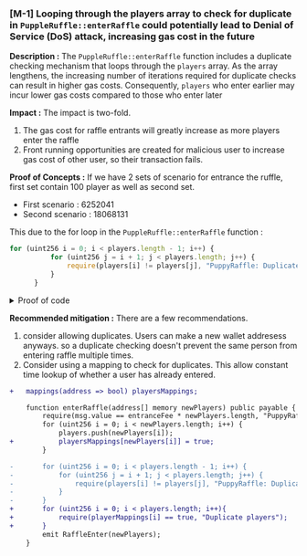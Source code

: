 ### [M-1] Looping through the players array to check for duplicate in `PuppleRuffle::enterRaffle` could potentially lead to Denial of Service (DoS) attack, increasing gas cost in the future

**Description :** The `PuppleRuffle::enterRaffle` function includes a duplicate checking mechanism that loops through the `players` array. As the array lengthens, the increasing number of iterations required for duplicate checks can result in higher gas costs. Consequently, `players` who enter earlier may incur lower gas costs compared to those who enter later

**Impact :** The impact is two-fold.
1. The gas cost for raffle entrants will greatly increase as more players enter the raffle
2. Front running opportunities are created for malicious user to increase gas cost of other user, so their transaction fails. 

**Proof of Concepts :** If we have 2 sets of scenario for entrance the ruffle, first set contain 100 player as well as second set. 
- First scenario : 6252041
- Second scenario : 18068131

This due to the for loop in the `PuppleRuffle::enterRaffle` function : 

``` javascript
for (uint256 i = 0; i < players.length - 1; i++) {
          for (uint256 j = i + 1; j < players.length; j++) {
              require(players[i] != players[j], "PuppyRaffle: Duplicate player");
          }
      }
```

<details>

<summary> Proof of code </summary>

Place following test into `PuppleRuffleTest.t.sol`

```javascript
function test_denialOfServices() public {
      uint256 playersNum = 100;
      address[] memory playersAddress = new address[](playersNum);
      for(uint256 i; i<playersNum; i++){
          playersAddress[i] = address(i);
      }
      
      vm.txGasPrice(1);
      uint256 gasStart = gasleft();
      puppyRaffle.enterRaffle{value: entranceFee * playersAddress.length}(playersAddress);
      uint256 gasEnd = gasleft();

      uint256 gasUsedFirst = ((gasStart - gasEnd) * tx.gasprice);

      uint256 playersNumTwo = 100;
      address[] memory playersAddressTwo = new address[](playersNumTwo);
      for(uint256 i; i<playersNumTwo; i++){
          playersAddressTwo[i] = address(i + playersNumTwo);
      }
      
      vm.txGasPrice(1);
      uint256 gasStartTwo = gasleft();
      puppyRaffle.enterRaffle{value: entranceFee * playersAddressTwo.length}(playersAddressTwo);
      uint256 gasEndTwo = gasleft();
      uint256 gasUsedSecond = ((gasStartTwo - gasEndTwo) * tx.gasprice);
      
      console.log("gas used first 100 players ", gasUsedFirst);
      console.log("gas used second 100 players ", gasUsedSecond);

      assert(gasUsedFirst < gasUsedSecond);
  }

```

</details>


**Recommended mitigation :** There are a few recommendations.

1. consider allowing duplicates. Users can make a new wallet addresess anyways. so a duplicate checking doesn't prevent the same person from entering raffle multiple times. 
2. Consider using a mapping to check for duplicates. This allow constant time lookup of whether a user has already entered. 
```diff
+   mappings(address => bool) playersMappings;

    function enterRaffle(address[] memory newPlayers) public payable {
        require(msg.value == entranceFee * newPlayers.length, "PuppyRaffle: Must send enough to enter raffle");
        for (uint256 i = 0; i < newPlayers.length; i++) {
            players.push(newPlayers[i]);
+           playersMappings[newPlayers[i]] = true;
        }

-       for (uint256 i = 0; i < players.length - 1; i++) {
-           for (uint256 j = i + 1; j < players.length; j++) {
-               require(players[i] != players[j], "PuppyRaffle: Duplicate player");
-           }
-       }
+       for (uint256 i = 0; i < players.length; i++){
+           require(playerMappings[i] == true, "Duplicate players");
+       }
        emit RaffleEnter(newPlayers); 
    }
```